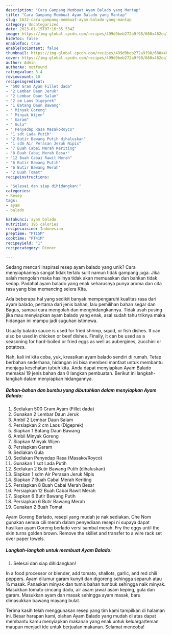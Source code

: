 ```yaml
---
description: "Cara Gampang Membuat Ayam Balado yang Mantap"
title: "Cara Gampang Membuat Ayam Balado yang Mantap"
slug: 1632-cara-gampang-membuat-ayam-balado-yang-mantap
category: Uncategorized
date: 2023-01-15T07:16:35.534Z
image: https://img-global.cpcdn.com/recipes/499d9beb272a9f98/680x482cq70/ayam-balado-foto-resep-utama.jpg
hideToc: false
enableToc: true
enableTocContent: false
thumbnail: https://img-global.cpcdn.com/recipes/499d9beb272a9f98/680x482cq70/ayam-balado-foto-resep-utama.jpg
cover: https://img-global.cpcdn.com/recipes/499d9beb272a9f98/680x482cq70/ayam-balado-foto-resep-utama.jpg
author: Admin
authorAv: notfound
ratingvalue: 3.4
reviewcount: 10
recipeingredient:
- "500 Gram Ayam Fillet dada"
- "2 Lembar Daun Jeruk"
- "2 Lembar Daun Salam"
- "2 cm Laos Digeprek"
- "1 Batang Daun Bawang"
- " Minyak Goreng"
- " Minyak Wijen"
- " Garam"
- " Gula"
- " Penyedap Rasa MasakoRoyco"
- "1 sdt Lada Putih"
- "2 Butir Bawang Putih dihaluskan"
- "1 sdm Air Perasan Jeruk Nipis"
- "7 Buah Cabai Merah Keriting"
- "8 Buah Cabai Merah Besar"
- "12 Buah Cabai Rawit Merah"
- "6 Butir Bawang Putih"
- "6 Butir Bawang Merah"
- "2 Buah Tomat"
recipeinstructions:

- "Selesai dan siap dihidangkan!"
categories:
- Resep
tags:
- ayam
- balado

katakunci: ayam balado 
nutrition: 195 calories
recipecuisine: Indonesian
preptime: "PT15M"
cooktime: "PT41M"
recipeyield: "1"
recipecategory: Dinner

---
```





Sedang mencari inspirasi resep ayam balado yang unik? Cara menyiapkannya sangat tidak terlalu sulit namun tidak gampang juga. Jika salah mengolah maka hasilnya tidak akan memuaskan dan bahkan tidak sedap. Padahal ayam balado yang enak seharusnya punya aroma dan cita rasa yang bisa memancing selera Kita.





Ada beberapa hal yang sedikit banyak mempengaruhi kualitas rasa dari ayam balado, pertama dari jenis bahan, lalu pemilihan bahan segar dan Bagus, sampai cara mengolah dan menghidangkannya. Tidak usah pusing jika mau menyiapkan ayam balado yang enak,      asal sudah tahu triknya maka hidangan ini mampu jadi suguhan istimewa.














Usually balado sauce is used for fried shrimp, squid, or fish dishes. It can also be used in chicken or beef dishes. Finally, it can be used as a seasoning for hard-boiled or fried eggs as well as aubergines, zucchini or potatoes.






Nah, kali ini kita coba, yuk, kreasikan ayam balado sendiri di rumah. Tetap berbahan sederhana, hidangan ini bisa memberi manfaat untuk membantu menjaga kesehatan tubuh kita. Anda dapat menyiapkan Ayam Balado memakai 19 jenis bahan dan 0 langkah pembuatan. Berikut ini langkah-langkah dalam menyiapkan hidangannya.

<!--inarticleads1-->

##### Bahan-bahan dan bumbu yang dibutuhkan dalam menyiapkan Ayam Balado:

1. Sediakan 500 Gram Ayam (Fillet dada)
1. Gunakan 2 Lembar Daun Jeruk
1. Ambil 2 Lembar Daun Salam
1. Persiapkan 2 cm Laos (Digeprek)
1. Siapkan 1 Batang Daun Bawang
1. Ambil  Minyak Goreng
1. Siapkan  Minyak Wijen
1. Persiapkan  Garam
1. Sediakan  Gula
1. Sediakan  Penyedap Rasa (Masako/Royco)
1. Gunakan 1 sdt Lada Putih
1. Sediakan 2 Butir Bawang Putih (dihaluskan)
1. Siapkan 1 sdm Air Perasan Jeruk Nipis
1. Siapkan 7 Buah Cabai Merah Keriting
1. Persiapkan 8 Buah Cabai Merah Besar
1. Persiapkan 12 Buah Cabai Rawit Merah
1. Siapkan 6 Butir Bawang Putih
1. Persiapkan 6 Butir Bawang Merah
1. Gunakan 2 Buah Tomat


Ayam Goreng Berlado, resepi yang mudah je nak sediakan. Che Nom gunakan semua cili merah dalam penyediaan resepi ni supaya dapat hasilkan ayam Goreng berlado versi sambal merah. Fry the eggs until the skin turns golden brown. Remove the skillet and transfer to a wire rack set over paper towels. 

<!--inarticleads2-->

##### Langkah-langkah untuk membuat Ayam Balado:


1. Selesai dan siap dihidangkan!

In a food processor or blender, add tomato, shallots, garlic, and red chili peppers. Ayam dilumur garam kunyit dan digoreng sehingga separuh atau ¾ masak. Panaskan minyak dan tumis bahan tumbuk sehingga naik minyak. Masukkan tomato cincang dadu, air asam jawa/ asam keping, gula dan garam. Masukkan ayam dan masak sehingga ayam masak, baru dimasukkan bawang mayang bulat. 

Terima kasih telah menggunakan resep yang tim kami tampilkan di halaman ini. Besar harapan kami, olahan Ayam Balado yang mudah di atas dapat membantu kamu menyiapkan makanan yang enak untuk keluarga/teman maupun menjadi ide untuk berjualan makanan. Selamat mencoba!
